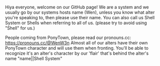 Hiya everyone, welcome on our GitHub page!
We are a system and we usually go by our systems hosts name (Wen), unless you know what alter you're speaking to, then please use their name.
You can also call us Shell System or Shells when referring to all of us.
(please try to avoid using "Shell" for us.)

People coming from PonyTown, please read our pronouns.cc: https://pronouns.cc/@WenW3n
Almost all of our alters have their own PonyTown character and will use them when fronting. You'll be able to recognize it's an alter's character by our 'flair' that's behind the alter's name "name||Shell System"
